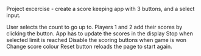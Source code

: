 Project excercise - create a score keeping app with 3 buttons, and a select input.

User selects the count to go up to.
Players 1 and 2 add their scores by clicking the button.
App has to update the scores in the display
Stop when selected limit is reached
Disable the scoring buttons when game is won
Change score colour
Reset button reloads the page to start again.
